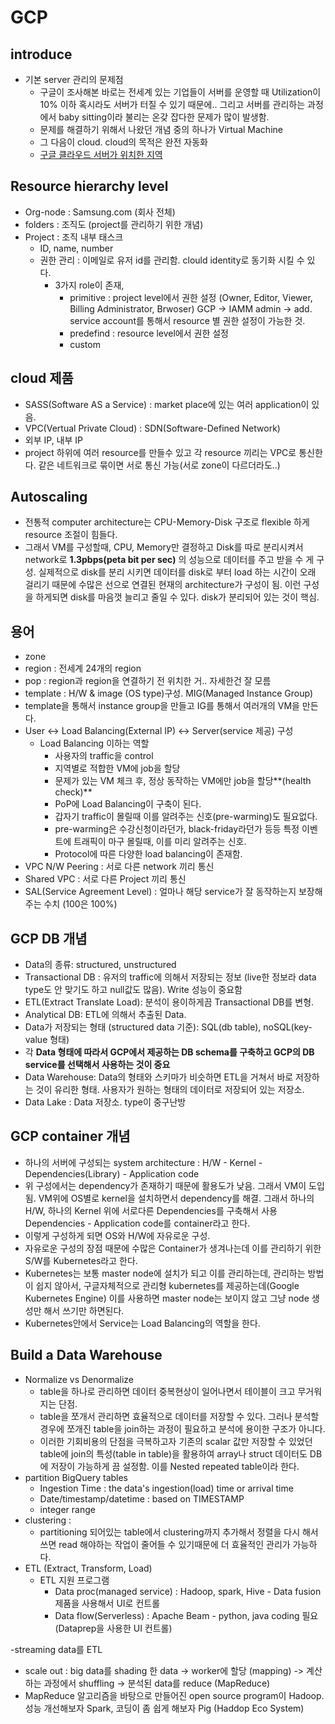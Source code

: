 # GCP

## introduce
- 기본 server 관리의 문제점
   - 구글이 조사해본 바로는 전세계 있는 기업들이 서버를 운영할 때 Utilization이 10% 이하
혹시라도 서버가 터질 수 있기 때문에.. 그리고 서버를 관리하는 과정에서 baby sitting이라 불리는 온갖 잡다한 문제가 많이 발생함.
   - 문제를 해결하기 위해서 나왔던 개념 중의 하나가 Virtual Machine
   - 그 다음이 cloud. cloud의 목적은 완전 자동화
   - [구글 클라우드 서버가 위치한 지역](clould.google.com/about/locations)
   
## Resource hierarchy level
- Org-node : Samsung.com (회사 전체)
- folders : 조직도 (project를 관리하기 위한 개념)
- Project : 조직 내부 태스크
   - ID, name, number
   - 권한 관리 : 이메일로 유저 id를 관리함. clould identity로 동기화 시킬 수 있다.
      - 3가지 role이 존재,
         - primitive : project level에서 권한 설정 (Owner, Editor, Viewer, Billing Administrator, Brwoser) GCP -> IAMM admin -> add. service account를 통해서 resource 별 권한 설정이 가능한 것.
         - predefind : resource level에서 권한 설정
         - custom

## cloud 제품
- SASS(Software AS a Service) : market place에 있는 여러 application이 있음.
- VPC(Vertual Private Cloud) : SDN(Software-Defined Network)
- 외부 IP, 내부 IP
- project 하위에 여러 resource를 만들수 있고 각 resource 끼리는 VPC로 통신한다. 같은 네트워크로 묶이면 서로 통신 가능(서로 zone이 다르더라도..)

## Autoscaling
- 전통적 computer architecture는 CPU-Memory-Disk 구조로 flexible 하게 resource 조절이 힘들다.
- 그래서 VM를 구성할때, CPU, Memory만 결정하고 Disk를 따로 분리시켜서 network로 **1.3pbps(peta bit per sec)** 의 성능으로 데이터를 주고 받을 수 게 구성. 실제적으로 disk를 분리 시키면 데이터를 disk로 부터 load 하는 시간이 오래 걸리기 때문에 수많은 선으로 연결된 현재의 architecture가 구성이 됨. 이런 구성을 하게되면 disk를 마음껏 늘리고 줄일 수 있다. disk가 분리되어 있는 것이 핵심.

## 용어
- zone
- region : 전세계 24개의 region
- pop : region과 region을 연결하기 전 위치한 거.. 자세한건 잘 모름
- template : H/W & image (OS type)구성. MIG(Managed Instance Group)
- template을 통해서 instance group을 만들고 IG를 통해서 여러개의 VM을 만든다.
- User <-> Load Balancing(External IP) <-> Server(service 제공) 구성
  - Load Balancing 이하는 역할
    - 사용자의 traffic을 control
    - 지역별로 적합한 VM에 job을 할당
    - 문제가 있는 VM 체크 후, 정상 동작하는 VM에만 job을 할당**(health check)**
    - PoP에 Load Balancing이 구축이 된다.
    - 갑자기 traffic이 몰릴때 이를 알려주는 신호(pre-warming)도 필요없다.
    - pre-warming은 수강신청이라던가, black-friday라던가 등등 특정 이벤트에 트래픽이 마구 몰릴때, 이를 미리 알려주는 신호.
    - Protocol에 따른 다양한 load balancing이 존재함.
- VPC N/W Peering : 서로 다른 network 끼리 통신
- Shared VPC : 서로 다른 Project 끼리 통신
- SAL(Service Agreement Level) : 얼마나 해당 service가 잘 동작하는지 보장해주는 수치 (100은 100%)

## GCP DB 개념
- Data의 종류: structured, unstructured
- Transactional DB :  유저의 traffic에 의해서 저장되는 정보 (live한 정보라 data type도 안 맞기도 하고 null값도 많음). Write 성능이 중요함
- ETL(Extract Translate Load): 분석이 용이하게끔 Transactional DB를 변형.
- Analytical DB: ETL에 의해서 추출된 Data.
- Data가 저장되는 형태 (structured data 기준): SQL(db table), noSQL(key-value 형태)
- 각 **Data 형태에 따라서 GCP에서 제공하는 DB schema를 구축하고 GCP의 DB service를 선택해서 사용하는 것이 중요**
- Data Warehouse: Data의 형태와 스키마가 비슷하면 ETL을 거쳐서 바로 저장하는 것이 유리한 형태. 사용자가 원하는 형태의 데이터로 저장되어 있는 저장소. 
- Data Lake : Data 저장소. type이 중구난방

## GCP container 개념
- 하나의 서버에 구성되는 system architecture : H/W - Kernel - Dependencies(Library) - Application code
- 위 구성에서는 dependency가 존재하기 때문에 활용도가 낮음. 그래서 VM이 도입됨. VM위에 OS별로 kernel을 설치하면서 dependency를 해결. 그래서 하나의 H/W, 하나의 Kernel 위에 서로다른 Dependencies를 구축해서 사용 Dependencies - Application code를 container라고 한다. 
- 이렇게 구성하게 되면 OS와 H/W에 자유로운 구성.
- 자유로운 구성의 장점 때문에 수많은 Container가 생겨나는데 이를 관리하기 위한 S/W를 Kubernetes라고 한다.
- Kubernetes는 보통 master node에 설치가 되고 이를 관리하는데, 관리하는 방법이 쉽지 않아서, 구글자체적으로 관리형 kubernetes를 제공하는데(Google Kubernetes Engine) 이를 사용하면 master node는 보이지 않고 그냥 node 생성만 해서 쓰기만 하면된다.
- Kubernetes안에서 Service는 Load Balancing의 역할을 한다.

## Build a Data Warehouse
- Normalize vs Denormalize
   - table을 하나로 관리하면 데이터 중복현상이 일어나면서 테이블이 크고 무거워지는 단점.
   - table을 쪼개서 관리하면 효율적으로 데이터를 저장할 수 있다. 그러나 분석할 경우에 쪼개진 table을 join하는 과정이 필요하고 분석에 용이한 구조가 아니다.
   - 이러한 기회비용의 단점을 극복하고자 기존의 scalar 값만 저장할 수 있었던 table에 join의 특성(table in table)을 활용하여 array나 struct 데이터도 DB에 저장이 가능하게 끔 설정함. 이를 Nested repeated table이라 한다.
- partition BigQuery tables 
   - Ingestion Time : the data's ingestion(load) time or arrival time
   - Date/timestamp/datetime : based on TIMESTAMP
   - integer range
- clustering : 
   - partitioning 되어있는 table에서 clustering까지 추가해서 정렬을 다시 해서 쓰면 read 해야하는 작업이 줄어들 수 있기때문에 더 효율적인 관리가 가능하다.
- ETL (Extract, Transform, Load)
   - ETL 지원 프로그램
      - Data proc(managed service) : Hadoop, spark, Hive - Data fusion제품을 사용해서 UI로 컨트롤
      - Data flow(Serverless) : Apache Beam - python, java coding 필요 (Dataprep을 사용한 UI 컨트롤)
   
-streaming data를 ETL
  - scale out : big data를 shading 한 data -> worker에 할당 (mapping) -> 계산하는 과정에서 shuffling -> 분석된 data를 reduce (MapReduce) 
  - MapReduce 알고리즘을 바탕으로 만들어진 open source program이 Hadoop. 성능 개선해보자 Spark, 코딩이 좀 쉽게 해보자 Pig (Haddop Eco System)
